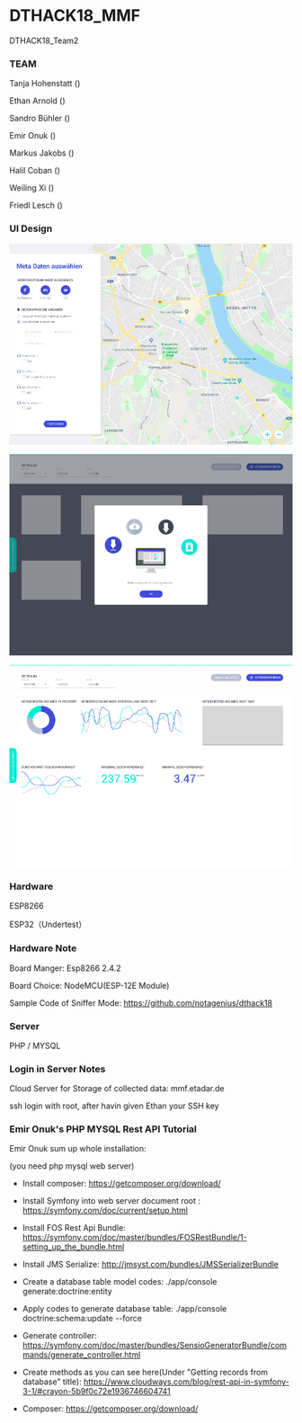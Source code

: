 # DTHACK18_MMF
DTHACK18_Team2

### TEAM

Tanja Hohenstatt ()

Ethan Arnold ()

Sandro Bühler ()

Emir Onuk ()

Markus Jakobs ()

Halil Coban ()

Weiling Xi ()

Friedl Lesch ()

### UI Design
![Page1](https://raw.githubusercontent.com/notagenius/DTHACK18_MMF/master/doc/Page1.png?token=AaT2sxAD0FiASSnRGXm2sGrrawWVYFWKks5bqR4rwA%3D%3D)

![Page2](https://raw.githubusercontent.com/notagenius/DTHACK18_MMF/master/doc/Page2.png)

![Page3](https://raw.githubusercontent.com/notagenius/DTHACK18_MMF/master/doc/Page3.png)

### Hardware
ESP8266

ESP32（Undertest） 

### Hardware Note
Board Manger: Esp8266 2.4.2

Board Choice: NodeMCU(ESP-12E Module)

Sample Code of Sniffer Mode: https://github.com/notagenius/dthack18

### Server
PHP / MYSQL 

### Login in Server Notes 
Cloud Server for Storage of collected data: mmf.etadar.de

ssh login with root, after havin given Ethan your SSH key

### Emir Onuk's PHP MYSQL Rest API Tutorial
Emir Onuk sum up whole installation:

(you need php mysql web server)

- Install composer: https://getcomposer.org/download/

- Install Symfony into web server document root : https://symfony.com/doc/current/setup.html

- Install FOS Rest Api Bundle: https://symfony.com/doc/master/bundles/FOSRestBundle/1-setting_up_the_bundle.html

- Install JMS Serialize: http://jmsyst.com/bundles/JMSSerializerBundle

- Create a database table model codes: ./app/console generate:doctrine:entity

- Apply codes to generate database table: ./app/console doctrine:schema:update --force

- Generate controller: https://symfony.com/doc/master/bundles/SensioGeneratorBundle/commands/generate_controller.html

- Create methods as you can see here(Under "Getting records from database" title): https://www.cloudways.com/blog/rest-api-in-symfony-3-1/#crayon-5b9f0c72e1936746604741

- Composer: https://getcomposer.org/download/

###
